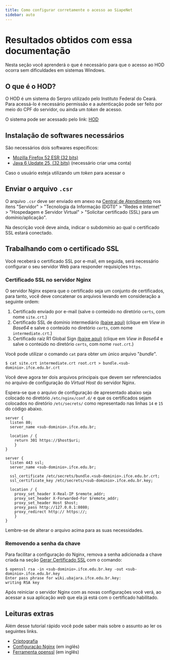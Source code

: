 ```yaml
---
title: Como configurar corretamente o acesso ao SiapeNet 
sidebar: auto
---
```


# Resultados obtidos com essa documentação 

Nesta seção você aprenderá o que é necessário para que o
acesso ao HOD ocorra sem dificuldades em sistemas Windows. 

## O que é o HOD? 

O HOD é um sistema do Serpro utilizado pelo Instituto Federal do Ceará. Para
acessá-lo é necessário permissão e a autenticação pode ser feito por meio do CPF
do servidor, ou ainda um *token* de acesso.

O sistema pode ser acessado pelo link: [HOD](https://acesso.serpro.gov.br/HOD10/jsp/logonID.jsp)

## Instalação de softwares necessários

São necessários dois softwares específicos: 

* [Mozilla Firefox 52 ESR (32 bits)](https://ftp.mozilla.org/pub/firefox/releases/52.9.0esr/win32/pt-BR/Firefox%20Setup%2052.9.0esr.exe)
* [Java 6 Update 25, (32 bits)](http://www.oracle.com/technetwork/java/javase/downloads/java-archive-downloads-javase6-419409.html) (necessário
criar uma conta)

Caso o usuário esteja utilizando um *token* para acessar o 

## Enviar o arquivo `.csr`

O arquivo `.csr` deve ser enviado em anexo na [Central de Atendimento](https://ifce.edu.br/centraldeatendimento)
nos itens "Servidor" > "Tecnologia da Informação (DGTI)" > "Redes e Internet" >
"Hospedagem e Servidor Virtual" > "Solicitar certificado (SSL) para um domínio/aplicação".

Na descrição você deve ainda, indicar o subdomínio ao qual o certificado SSL estará
conectado.

## Trabalhando com o certificado SSL

Você receberá o certificado SSL por e-mail, em seguida, será necessário configurar o 
seu servidor Web para responder requisições `https`.

### Certificado SSL no servidor Nginx

O servidor Nginx espera que o certificado seja um conjunto de certificados, para tanto, você
deve concatenar os arquivos levando em consideração a seguinte ordem:  

1. Certificado enviado por e-mail (salve o conteúdo no diretório `certs`, com nome `site.crt`.)
2. Certificado SSL de domínio intermediário [(baixe aqui)](https://support.globalsign.com/customer/en/portal/articles/1464460-domainssl-intermediate-certificates)
(clique em *View in Base64* e salve o conteúdo no diretório `certs`, com nome `intermediate.crt`.)
3. Certificado raíz R1 Global Sign [(baixe aqui)](https://support.globalsign.com/customer/en/portal/articles/1426602-globalsign-root-certificates)
(clique em *View in Base64* e salve o conteúdo no diretório `certs`, com nome `root.crt`.)

Você pode utilizar o comando `cat` para obter um único arquivo "*bundle*".

```
$ cat site.crt intermediate.crt root.crt > bundle.<sub-dominio>.ifce.edu.br.crt
```

Você deve agora ter dois arquivos principais que devem ser referenciados no
arquivo de configuração do *Virtual Host* do servidor Nginx.

Espera-se que o arquivo de configuração de apresentado abaixo seja 
colocado no diretório `/etc/nginx/conf.d/` e que os certificados sejam colocados
no diretório `/etc/secrets/` como representado nas linhas `14` e `15` do código
abaixo.

``` {14-15}
server {
  listen 80;
  server_name <sub-dominio>.ifce.edu.br;

  location / {
    return 301 https://$host$uri;
	}
}

server {
  listen 443 ssl;
  server_name <sub-dominio>.ifce.edu.br;

  ssl_certificate /etc/secrets/bundle.<sub-dominio>.ifce.edu.br.crt;
  ssl_certificate_key /etc/secrets/<sub-dominio>.ifce.edu.br.key;

  location / {
    proxy_set_header X-Real-IP $remote_addr;
    proxy_set_header X-Forwarded-For $remote_addr;
    proxy_set_header Host $host;
    proxy_pass http://127.0.0.1:8080;
    proxy_redirect http:// https://;
	}
}
```
Lembre-se de alterar o arquivo acima para as suas necessidades.

### Removendo a senha da chave
Para facilitar a configuração do Nginx, remova a senha adicionada a
chave criada na seção [Gerar Certificado SSL](/rotas/web/ssl.html#gerar-certificado-ssl)
com o comando:

```
$ openssl rsa -in <sub-dominio>.ifce.edu.br.key -out <sub-dominio>.ifce.edu.br.key
Enter pass phrase for wiki.ubajara.ifce.edu.br.key:
writing RSA key
```

Após reiniciar o servidor Nginx com as novas configurações você verá,
ao acessar a sua aplicação *web* que ela já está com o certificado
habilitado.


## Leituras extras

Além desse tutorial rápido você pode saber mais sobre o assunto ao ler
os seguintes links.

* [Criptografia](https://cartilha.cert.br/criptografia/)
* [Configuração Nginx](https://nginx.org/en/docs/beginners_guide.html) (em inglês)
* [Ferramenta openssl](https://github.com/tldr-pages/tldr/blob/master/pages/common/openssl.md) (em inglês)
